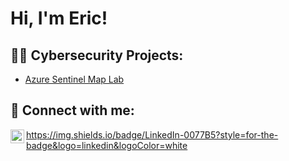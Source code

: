 <h1>Hi, I'm Eric! </h2>

<h2>👨‍💻 Cybersecurity Projects:</h2>

  - [Azure Sentinel Map Lab](https://github.com/emack175/AzureSentinelTutorialMap)
  

<h2> 🤳 Connect with me:</h2>


[<img align="left" alt="EricMack | LinkedIn" width="22px" src="https://cdn.jsdelivr.net/npm/simple-icons@v3/icons/linkedin.svg" />][linkedin]

[linkedin]: https://linkedin.com/in/ericgmack
https://img.shields.io/badge/LinkedIn-0077B5?style=for-the-badge&logo=linkedin&logoColor=white

<!--
**joshmadakor1/joshmadakor1** is a ✨ _special_ ✨ repository because its `README.md` (this file) appears on your GitHub profile.

Here are some ideas to get you started:

- 🔭 I’m currently working on ...
- 🌱 I’m currently learning ...
- 👯 I’m looking to collaborate on ...
- 🤔 I’m looking for help with ...
- 💬 Ask me about ...
- 📫 How to reach me: ...
- 😄 Pronouns: ...
- ⚡ Fun fact: ...
-->
